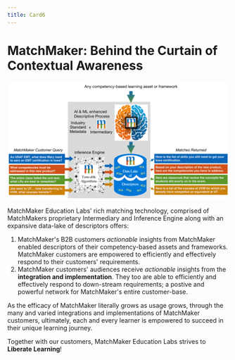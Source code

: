 ```yaml
---
title: Card6
---
```

# MatchMaker: Behind the Curtain of Contextual Awareness

![MatchMaker Complete Diagram](/mmassets/MM-Detail.svg)

MatchMaker Education Labs’ rich matching technology, comprised of MatchMakers proprietary Intermediary and Inference Engine along with an expansive data-lake of descriptors offers: 

1. MatchMaker's B2B customers *actionable* insights from MatchMaker enabled descriptors of their competency-based assets and frameworks. MatchMaker customers are empowered to efficiently and effectively respond to their customers' requirements.
2. MatchMaker customers' audiences receive *actionable* insights from the  **integration and implementation**. They too are able to efficiently and effectively respond to down-stream requirements; a postive and powerful network for MatchMaker's entire customer-base. 

As the efficacy of MatchMaker literally grows as usage grows, through the many and varied integrations and implementations of MatchMaker customers, ultimately, each and every learner is empowered to succeed in their unique learning journey.

<p class="text-center">Together with our customers, MatchMaker Education Labs strives to <strong>Liberate Learning</strong>!</p>

